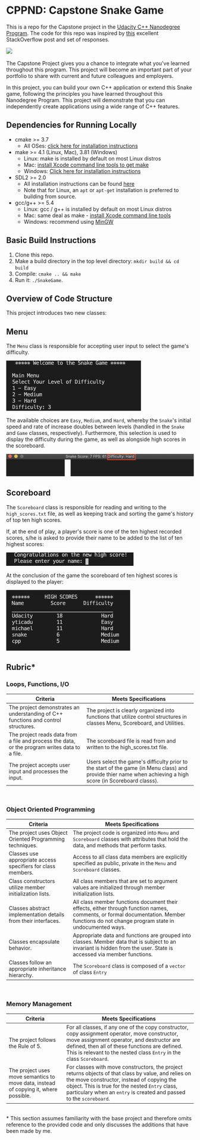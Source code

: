 # CPPND: Capstone Snake Game

This is a repo for the Capstone project in the [Udacity C++ Nanodegree Program](https://www.udacity.com/course/c-plus-plus-nanodegree--nd213). The code for this repo was inspired by [this](https://codereview.stackexchange.com/questions/212296/snake-game-in-c-with-sdl) excellent StackOverflow post and set of responses.

<img src="snake_game.gif"/>

The Capstone Project gives you a chance to integrate what you've learned throughout this program. This project will become an important part of your portfolio to share with current and future colleagues and employers.

In this project, you can build your own C++ application or extend this Snake game, following the principles you have learned throughout this Nanodegree Program. This project will demonstrate that you can independently create applications using a wide range of C++ features.

## Dependencies for Running Locally
* cmake >= 3.7
  * All OSes: [click here for installation instructions](https://cmake.org/install/)
* make >= 4.1 (Linux, Mac), 3.81 (Windows)
  * Linux: make is installed by default on most Linux distros
  * Mac: [install Xcode command line tools to get make](https://developer.apple.com/xcode/features/)
  * Windows: [Click here for installation instructions](http://gnuwin32.sourceforge.net/packages/make.htm)
* SDL2 >= 2.0
  * All installation instructions can be found [here](https://wiki.libsdl.org/Installation)
  * Note that for Linux, an `apt` or `apt-get` installation is preferred to building from source.
* gcc/g++ >= 5.4
  * Linux: gcc / g++ is installed by default on most Linux distros
  * Mac: same deal as make - [install Xcode command line tools](https://developer.apple.com/xcode/features/)
  * Windows: recommend using [MinGW](http://www.mingw.org/)

## Basic Build Instructions

1. Clone this repo.
2. Make a build directory in the top level directory: `mkdir build && cd build`
3. Compile: `cmake .. && make`
4. Run it: `./SnakeGame`.

## Overview of Code Structure
This project introduces two new classes:

## Menu ##
The `Menu` class is responsible for accepting user input to select the game's difficulty. 

![Menu](menu.png)

The available choices are `Easy`, `Medium`, and `Hard`, whereby the `Snake`'s initial speed and rate of increase doubles between levels (handled in the `Snake` and `Game` classes, respectively). Furthermore, this selection is used to display the difficulty during the game, as well as alongside high scores in the scoreboard.

![Difficulty](difficulty.png)

## Scoreboard ##
The `Scoreboard` class is responsible for reading and writing to the `high_scores.txt` file, as well as keeping track and sorting the game's history of top ten high scores.

If, at the end of play, a player's score is one of the ten highest recorded scores, s/he is asked to provide their name to be added to the list of ten highest scores:

![High Scores](high_score.png)

At the conclusion of the game the scoreboard of ten highest scores is displayed to the player:

![Scoreboard](scoreboard.png)

## Rubric* ##
### Loops, Functions, I/O
| Criteria | Meets Specifications |
| -------- | -------------------- |
| The project demonstrates an understanding of C++ functions and control structures. | The project is clearly organized into functions that utilize control structures in classes Menu, Scoreboard, and Utilities. |
| The project reads data from a file and process the data, or the program writes data to a file. | The scoreboard file is read from and written to the high_scores.txt file. |
| The project accepts user input and processes the input. | Users select the game's difficulty prior to the start of the game (in Menu class) and provide thier name when achieving a high score (in Scoreboard classs). |

<br/>

### Object Oriented Programming
| Criteria | Meets Specifications |
| -------- | -------------------- |
| The project uses Object Oriented Programming techniques. | The project code is organized into `Menu` and `Scoreboard` classes with attributes that hold the data, and methods that perform tasks. |
| Classes use appropriate access specifiers for class members. | Access to all class data members are explicitly specified as public, private in the `Menu` and `Scoreboard` classes. |
| Class constructors utilize member initialization lists. | All class members that are set to argument values are initialized through member initialization lists. |
| Classes abstract implementation details from their interfaces.| All class member functions document their effects, either through function names, comments, or formal documentation. Member functions do not change program state in undocumented ways. |
| Classes encapsulate behavior. | Appropriate data and functions are grouped into classes. Member data that is subject to an invariant is hidden from the user. State is accessed via member functions.
| Classes follow an appropriate inheritance hierarchy. | The `Scoreboard` class is composed of a `vector` of class `Entry` |

<br/>

### Memory Management

| Criteria | Meets Specifications |
| -------- | -------------------- |
|The project follows the Rule of 5.| For all classes, if any one of the copy constructor, copy assignment operator, move constructor, move assignment operator, and destructor are defined, then all of these functions are defined. This is relevant to the nested class `Entry` in the class `Scoreboard`.|
|The project uses move semantics to move data, instead of copying it, where possible.|For classes with move constructors, the project returns objects of that class by value, and relies on the move constructor, instead of copying the object. This is true for the nested `Entry` class, particulary when an `entry` is created and passed to the `scoreboard`.|

<br/>
* This section assumes familiarity with the base project and therefore omits reference to the provided code and only discusses the additions that have been made by me.